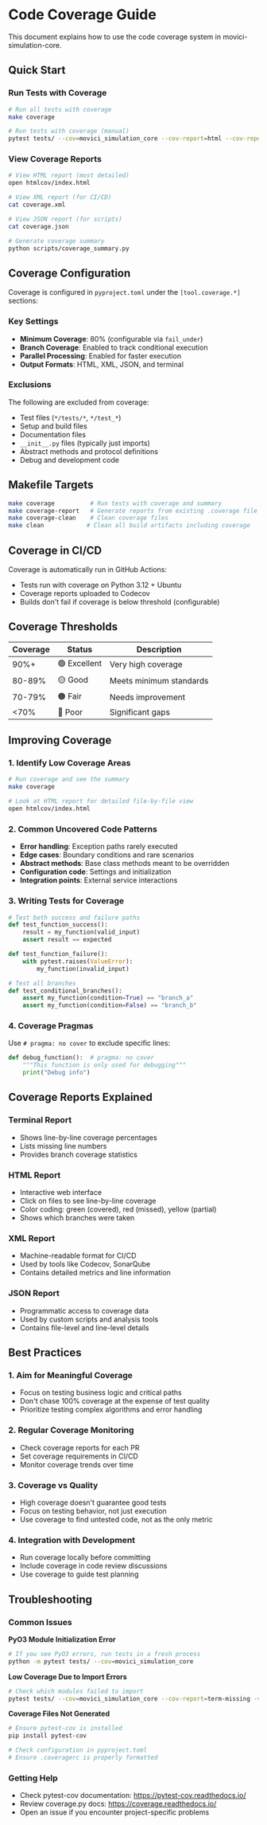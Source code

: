 # Code Coverage Guide

This document explains how to use the code coverage system in movici-simulation-core.

## Quick Start

### Run Tests with Coverage
```bash
# Run all tests with coverage
make coverage

# Run tests with coverage (manual)
pytest tests/ --cov=movici_simulation_core --cov-report=html --cov-report=xml --cov-report=json --cov-report=term-missing
```

### View Coverage Reports
```bash
# View HTML report (most detailed)
open htmlcov/index.html

# View XML report (for CI/CD)
cat coverage.xml

# View JSON report (for scripts)
cat coverage.json

# Generate coverage summary
python scripts/coverage_summary.py
```

## Coverage Configuration

Coverage is configured in `pyproject.toml` under the `[tool.coverage.*]` sections:

### Key Settings
- **Minimum Coverage**: 80% (configurable via `fail_under`)
- **Branch Coverage**: Enabled to track conditional execution
- **Parallel Processing**: Enabled for faster execution
- **Output Formats**: HTML, XML, JSON, and terminal

### Exclusions
The following are excluded from coverage:
- Test files (`*/tests/*`, `*/test_*`)
- Setup and build files
- Documentation files
- `__init__.py` files (typically just imports)
- Abstract methods and protocol definitions
- Debug and development code

## Makefile Targets

```bash
make coverage          # Run tests with coverage and summary
make coverage-report   # Generate reports from existing .coverage file
make coverage-clean    # Clean coverage files
make clean            # Clean all build artifacts including coverage
```

## Coverage in CI/CD

Coverage is automatically run in GitHub Actions:
- Tests run with coverage on Python 3.12 + Ubuntu
- Coverage reports uploaded to Codecov
- Builds don't fail if coverage is below threshold (configurable)

## Coverage Thresholds

| Coverage | Status | Description |
|----------|--------|-------------|
| 90%+     | 🟢 Excellent | Very high coverage |
| 80-89%   | 🟡 Good | Meets minimum standards |
| 70-79%   | 🟠 Fair | Needs improvement |
| <70%     | 🔴 Poor | Significant gaps |

## Improving Coverage

### 1. Identify Low Coverage Areas
```bash
# Run coverage and see the summary
make coverage

# Look at HTML report for detailed file-by-file view
open htmlcov/index.html
```

### 2. Common Uncovered Code Patterns
- **Error handling**: Exception paths rarely executed
- **Edge cases**: Boundary conditions and rare scenarios
- **Abstract methods**: Base class methods meant to be overridden
- **Configuration code**: Settings and initialization
- **Integration points**: External service interactions

### 3. Writing Tests for Coverage
```python
# Test both success and failure paths
def test_function_success():
    result = my_function(valid_input)
    assert result == expected

def test_function_failure():
    with pytest.raises(ValueError):
        my_function(invalid_input)

# Test all branches
def test_conditional_branches():
    assert my_function(condition=True) == "branch_a"
    assert my_function(condition=False) == "branch_b"
```

### 4. Coverage Pragmas
Use `# pragma: no cover` to exclude specific lines:
```python
def debug_function():  # pragma: no cover
    """This function is only used for debugging"""
    print("Debug info")
```

## Coverage Reports Explained

### Terminal Report
- Shows line-by-line coverage percentages
- Lists missing line numbers
- Provides branch coverage statistics

### HTML Report
- Interactive web interface
- Click on files to see line-by-line coverage
- Color coding: green (covered), red (missed), yellow (partial)
- Shows which branches were taken

### XML Report
- Machine-readable format for CI/CD
- Used by tools like Codecov, SonarQube
- Contains detailed metrics and line information

### JSON Report
- Programmatic access to coverage data
- Used by custom scripts and analysis tools
- Contains file-level and line-level details

## Best Practices

### 1. Aim for Meaningful Coverage
- Focus on testing business logic and critical paths
- Don't chase 100% coverage at the expense of test quality
- Prioritize testing complex algorithms and error handling

### 2. Regular Coverage Monitoring
- Check coverage reports for each PR
- Set coverage requirements in CI/CD
- Monitor coverage trends over time

### 3. Coverage vs Quality
- High coverage doesn't guarantee good tests
- Focus on testing behavior, not just execution
- Use coverage to find untested code, not as the only metric

### 4. Integration with Development
- Run coverage locally before committing
- Include coverage in code review discussions
- Use coverage to guide test planning

## Troubleshooting

### Common Issues

**PyO3 Module Initialization Error**
```bash
# If you see PyO3 errors, run tests in a fresh process
python -m pytest tests/ --cov=movici_simulation_core
```

**Low Coverage Due to Import Errors**
```bash
# Check which modules failed to import
pytest tests/ --cov=movici_simulation_core --cov-report=term-missing -v
```

**Coverage Files Not Generated**
```bash
# Ensure pytest-cov is installed
pip install pytest-cov

# Check configuration in pyproject.toml
# Ensure .coveragerc is properly formatted
```

### Getting Help
- Check pytest-cov documentation: https://pytest-cov.readthedocs.io/
- Review coverage.py docs: https://coverage.readthedocs.io/
- Open an issue if you encounter project-specific problems
